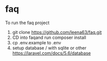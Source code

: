 # faq
To run the faq project
1. git clone https://github.com/leena63/faq.git
2. CD into faqand run composer install 
3. cp .env.example to .env
4. setup database / with sqlite or other https://laravel.com/docs/5.6/database